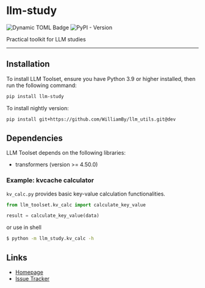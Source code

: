 # llm-study

![Dynamic TOML Badge](https://img.shields.io/badge/dynamic/toml?url=https%3A%2F%2Fraw.githubusercontent.com%2FWilliamBy%2Fllm_utils%2Frefs%2Fheads%2Fmain%2Fpyproject.toml&query=%24.project.requires-python&label=python)
![PyPI - Version](https://img.shields.io/pypi/v/llm-study)

Practical toolkit for LLM studies

---

## Installation
To install LLM Toolset, ensure you have Python 3.9 or higher installed, then run the following command:
```bash
pip install llm-study
```
To install nightly version:
```bash
pip install git+https://github.com/WilliamBy/llm_utils.git@dev
```

## Dependencies
LLM Toolset depends on the following libraries:
- transformers (version >= 4.50.0)

### Example: kvcache calculator
`kv_calc.py` provides basic key-value calculation functionalities.
```python
from llm_toolset.kv_calc import calculate_key_value

result = calculate_key_value(data)
```
or use in shell
```bash
$ python -m llm_study.kv_calc -h
```

## Links
- [Homepage](https://github.com/WilliamBy/llm_utils)
- [Issue Tracker](https://github.com/WilliamBy/llm_utils/issues)
